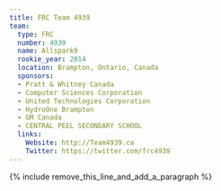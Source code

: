 ```yaml
---
title: FRC Team 4939
team:
  type: FRC
  number: 4939
  name: Allspark9
  rookie_year: 2014
  location: Brampton, Ontario, Canada
  sponsors:
  - Pratt & Whitney Canada
  - Computer Sciences Corporation
  - United Technologies Corporation
  - HydroOne Brampton
  - GM Canada
  - CENTRAL PEEL SECONDARY SCHOOL
  links:
    Website: http://Team4939.ca
    Twitter: https://twitter.com/frc4939
---
```


{% include remove_this_line_and_add_a_paragraph %}